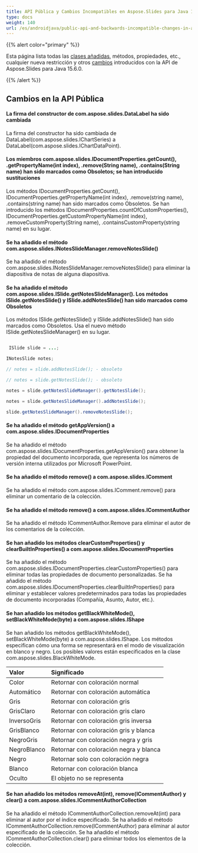 ```yaml
---
title: API Pública y Cambios Incompatibles en Aspose.Slides para Java 15.6.0
type: docs
weight: 140
url: /es/androidjava/public-api-and-backwards-incompatible-changes-in-aspose-slides-for-java-15-6-0/
---
```


{{% alert color="primary" %}} 

Esta página lista todas las [clases añadidas](/slides/es/androidjava/public-api-and-backwards-incompatible-changes-in-aspose-slides-for-java-15-6-0/), métodos, propiedades, etc., cualquier nueva restricción y otros [cambios](/slides/es/androidjava/public-api-and-backwards-incompatible-changes-in-aspose-slides-for-java-15-6-0/) introducidos con la API de Aspose.Slides para Java 15.6.0.

{{% /alert %}} 
## **Cambios en la API Pública**
#### **La firma del constructor de com.aspose.slides.DataLabel ha sido cambiada**
La firma del constructor ha sido cambiada de DataLabel(com.aspose.slides.IChartSeries) a DataLabel(com.aspose.slides.IChartDataPoint).
#### **Los miembros com.aspose.slides.IDocumentProperties.getCount(), .getPropertyName(int index), .remove(String name), .contains(String name) han sido marcados como Obsoletos; se han introducido sustituciones**
Los métodos IDocumentProperties.getCount(), IDocumentProperties.getPropertyName(int index), .remove(string name), .contains(string name) han sido marcados como Obsoletos. Se han introducido los métodos IDocumentProperties.countOfCustomProperties(), IDocumentProperties.getCustomPropertyName(int index), .removeCustomProperty(String name), .containsCustomProperty(string name) en su lugar.
#### **Se ha añadido el método com.aspose.slides.INotesSlideManager.removeNotesSlide()**
Se ha añadido el método com.aspose.slides.INotesSlideManager.removeNotesSlide() para eliminar la diapositiva de notas de alguna diapositiva.
#### **Se ha añadido el método com.aspose.slides.ISlide.getNotesSlideManager(). Los métodos ISlide.getNotesSlide() y ISlide.addNotesSlide() han sido marcados como Obsoletos**
Los métodos ISlide.getNotesSlide() y ISlide.addNotesSlide() han sido marcados como Obsoletos. Usa el nuevo método ISlide.getNotesSlideManager() en su lugar.

``` java

 ISlide slide = ...;

INotesSlide notes;

// notes = slide.addNotesSlide(); - obsoleto

// notes = slide.getNotesSlide(); - obsoleto

notes = slide.getNotesSlideManager().getNotesSlide();

notes = slide.getNotesSlideManager().addNotesSlide();

slide.getNotesSlideManager().removeNotesSlide();

```
#### **Se ha añadido el método getAppVersion() a com.aspose.slides.IDocumentProperties**
Se ha añadido el método com.aspose.slides.IDocumentProperties.getAppVersion() para obtener la propiedad del documento incorporada, que representa los números de versión interna utilizados por Microsoft PowerPoint.
#### **Se ha añadido el método remove() a com.aspose.slides.IComment**
Se ha añadido el método com.aspose.slides.IComment.remove() para eliminar un comentario de la colección.
#### **Se ha añadido el método remove() a com.aspose.slides.ICommentAuthor**
Se ha añadido el método ICommentAuthor.Remove para eliminar el autor de los comentarios de la colección.
#### **Se han añadido los métodos clearCustomProperties() y clearBuiltInProperties() a com.aspose.slides.IDocumentProperties**
Se ha añadido el método com.aspose.slides.IDocumentProperties.clearCustomProperties() para eliminar todas las propiedades de documento personalizadas.
Se ha añadido el método com.aspose.slides.IDocumentProperties.clearBuiltInProperties() para eliminar y establecer valores predeterminados para todas las propiedades de documento incorporadas (Compañía, Asunto, Autor, etc.).
#### **Se han añadido los métodos getBlackWhiteMode(), setBlackWhiteMode(byte) a com.aspose.slides.IShape**
Se han añadido los métodos getBlackWhiteMode(), setBlackWhiteMode(byte) a com.aspose.slides.IShape.
Los métodos especifican cómo una forma se representará en el modo de visualización en blanco y negro. Los posibles valores están especificados en la clase com.aspose.slides.BlackWhiteMode.

|**Valor** |**Significado** |
| :- | :- |
|Color |Retornar con coloración normal |
|Automático |Retornar con coloración automática |
|Gris |Retornar con coloración gris |
|GrisClaro |Retornar con coloración gris claro |
|InversoGris |Retornar con coloración gris inversa |
|GrisBlanco |Retornar con coloración gris y blanca |
|NegroGris |Retornar con coloración negra y gris |
|NegroBlanco |Retornar con coloración negra y blanca |
|Negro |Retornar solo con coloración negra |
|Blanco |Retornar con coloración blanca |
|Oculto |El objeto no se representa |
#### **Se han añadido los métodos removeAt(int), remove(ICommentAuthor) y clear() a com.aspose.slides.ICommentAuthorCollection**
Se ha añadido el método ICommentAuthorCollection.removeAt(int) para eliminar al autor por el índice especificado. Se ha añadido el método ICommentAuthorCollection.remove(ICommentAuthor) para eliminar al autor especificado de la colección. Se ha añadido el método ICommentAuthorCollection.clear() para eliminar todos los elementos de la colección.